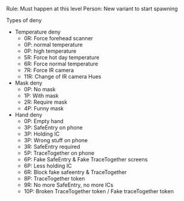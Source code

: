 Rule: Must happen at this level
Person: New variant to start spawning

Types of deny
- Temperature deny
    - 0R: Force forehead scanner
    - 0P: normal temperature
    - 0P: high temperature 
    - 5R: Force hot day temperature
    - 6R: Force normal temperature
    - 7R: Force IR camera
    - 11R: Change of IR camera Hues
- Mask deny
    - 0P: No mask
    - 1P: With mask
    - 2R: Require mask
    - 4P: Funny mask
- Hand deny
    - 0P: Empty hand
    - 3P: SafeEntry on phone
    - 3P: Holding IC
    - 3P: Wrong stuff on phone
    - 3R: SafeEntry required
    - 5P: TraceTogether on phone
    - 6P: Fake SafeEntry & Fake TraceTogether screens
    - 6P: Less holding IC
    - 6R: Block fake safeentry & TraceTogether
    - 8P: TraceTogether token
    - 9R: No more SafeEntry, no more ICs
    - 10P: Broken TraceTogether token / Fake traceTogether token